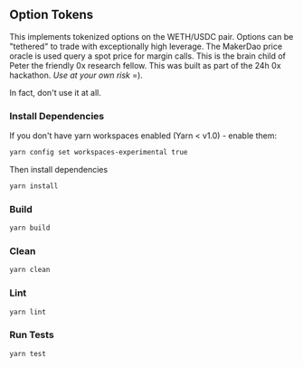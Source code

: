 ## Option Tokens

This implements tokenized options on the WETH/USDC pair. Options can be "tethered" to trade with exceptionally high leverage. The MakerDao price oracle is used query a spot price for margin calls. This is the brain child of Peter the friendly 0x research fellow. This was built as part of the 24h 0x hackathon. _Use at your own risk_ =).




In fact, don't use it at all.

### Install Dependencies

If you don't have yarn workspaces enabled (Yarn < v1.0) - enable them:

```bash
yarn config set workspaces-experimental true
```

Then install dependencies

```bash
yarn install
```

### Build

```bash
yarn build
```

### Clean

```bash
yarn clean
```

### Lint

```bash
yarn lint
```

### Run Tests

```bash
yarn test
```